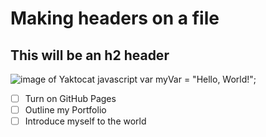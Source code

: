 # Making headers on a file
## This will be an h2 header
![image of Yaktocat](https://octodex.github.com/images/yaktocat.png)
javascript
  var myVar = "Hello, World!";
- [ ] Turn on GitHub Pages
- [ ] Outline my Portfolio
- [ ] Introduce myself to the world
